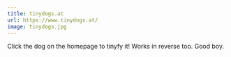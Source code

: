 ```yaml
---
title: tinydogs.at
url: https://www.tinydogs.at/
image: tinydogs.jpg
---
```


Click the dog on the homepage to tinyfy it! Works in reverse too. Good boy.
